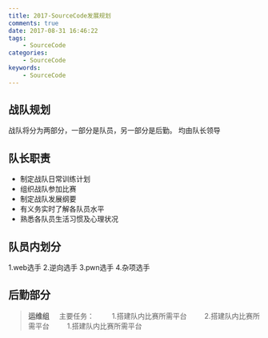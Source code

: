 ```yaml
---
title: 2017-SourceCode发展规划
comments: true
date: 2017-08-31 16:46:22
tags: 
	- SourceCode
categories: 
	- SourceCode
keywords: 
	- SourceCode
---
```


## 战队规划
战队将分为两部分，一部分是队员，另一部分是后勤。
均由队长领导

<!-- more -->

## 队长职责

- 制定战队日常训练计划
- 组织战队参加比赛
- 制定战队发展纲要
- 有义务实时了解各队员水平
- 熟悉各队员生活习惯及心理状况


## 队员内划分
1.web选手
2.逆向选手
3.pwn选手
4.杂项选手

## 后勤部分
>**运维组**
>&nbsp;&nbsp;&nbsp;&nbsp;主要任务：
>&nbsp;&nbsp;&nbsp;&nbsp;&nbsp;&nbsp;&nbsp;&nbsp;1.搭建队内比赛所需平台
>&nbsp;&nbsp;&nbsp;&nbsp;&nbsp;&nbsp;&nbsp;&nbsp;2.搭建队内比赛所需平台
>&nbsp;&nbsp;&nbsp;&nbsp;&nbsp;&nbsp;&nbsp;&nbsp;1.搭建队内比赛所需平台
